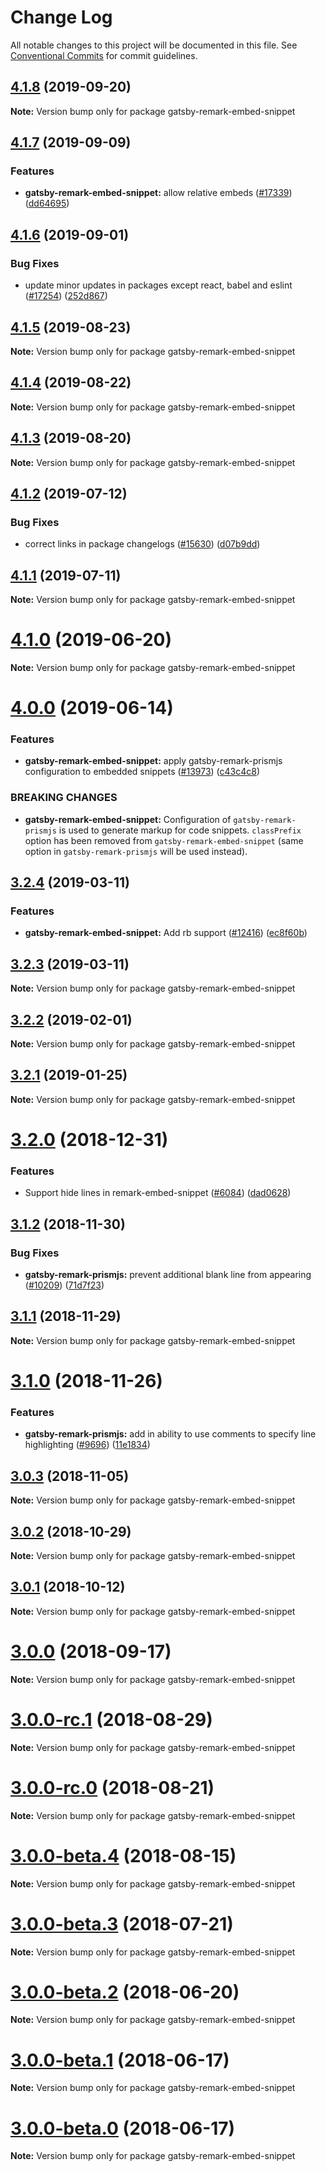 # Change Log

All notable changes to this project will be documented in this file.
See [Conventional Commits](https://conventionalcommits.org) for commit guidelines.

## [4.1.8](https://github.com/gatsbyjs/gatsby/compare/gatsby-remark-embed-snippet@4.1.7...gatsby-remark-embed-snippet@4.1.8) (2019-09-20)

**Note:** Version bump only for package gatsby-remark-embed-snippet

## [4.1.7](https://github.com/gatsbyjs/gatsby/compare/gatsby-remark-embed-snippet@4.1.6...gatsby-remark-embed-snippet@4.1.7) (2019-09-09)

### Features

- **gatsby-remark-embed-snippet:** allow relative embeds ([#17339](https://github.com/gatsbyjs/gatsby/issues/17339)) ([dd64695](https://github.com/gatsbyjs/gatsby/commit/dd64695))

## [4.1.6](https://github.com/gatsbyjs/gatsby/compare/gatsby-remark-embed-snippet@4.1.5...gatsby-remark-embed-snippet@4.1.6) (2019-09-01)

### Bug Fixes

- update minor updates in packages except react, babel and eslint ([#17254](https://github.com/gatsbyjs/gatsby/issues/17254)) ([252d867](https://github.com/gatsbyjs/gatsby/commit/252d867))

## [4.1.5](https://github.com/gatsbyjs/gatsby/compare/gatsby-remark-embed-snippet@4.1.4...gatsby-remark-embed-snippet@4.1.5) (2019-08-23)

**Note:** Version bump only for package gatsby-remark-embed-snippet

## [4.1.4](https://github.com/gatsbyjs/gatsby/compare/gatsby-remark-embed-snippet@4.1.3...gatsby-remark-embed-snippet@4.1.4) (2019-08-22)

**Note:** Version bump only for package gatsby-remark-embed-snippet

## [4.1.3](https://github.com/gatsbyjs/gatsby/compare/gatsby-remark-embed-snippet@4.1.2...gatsby-remark-embed-snippet@4.1.3) (2019-08-20)

**Note:** Version bump only for package gatsby-remark-embed-snippet

## [4.1.2](https://github.com/gatsbyjs/gatsby/compare/gatsby-remark-embed-snippet@4.1.1...gatsby-remark-embed-snippet@4.1.2) (2019-07-12)

### Bug Fixes

- correct links in package changelogs ([#15630](https://github.com/gatsbyjs/gatsby/issues/15630)) ([d07b9dd](https://github.com/gatsbyjs/gatsby/commit/d07b9dd))

## [4.1.1](https://github.com/gatsbyjs/gatsby/compare/gatsby-remark-embed-snippet@4.1.0...gatsby-remark-embed-snippet@4.1.1) (2019-07-11)

**Note:** Version bump only for package gatsby-remark-embed-snippet

# [4.1.0](https://github.com/gatsbyjs/gatsby/compare/gatsby-remark-embed-snippet@4.0.0...gatsby-remark-embed-snippet@4.1.0) (2019-06-20)

**Note:** Version bump only for package gatsby-remark-embed-snippet

# [4.0.0](https://github.com/gatsbyjs/gatsby/compare/gatsby-remark-embed-snippet@3.2.4...gatsby-remark-embed-snippet@4.0.0) (2019-06-14)

### Features

- **gatsby-remark-embed-snippet:** apply gatsby-remark-prismjs configuration to embedded snippets ([#13973](https://github.com/gatsbyjs/gatsby/issues/13973)) ([c43c4c8](https://github.com/gatsbyjs/gatsby/commit/c43c4c8))

### BREAKING CHANGES

- **gatsby-remark-embed-snippet:** Configuration of `gatsby-remark-prismjs` is used to generate markup for code snippets. `classPrefix` option has been removed from `gatsby-remark-embed-snippet` (same option in `gatsby-remark-prismjs` will be used instead).

## [3.2.4](https://github.com/gatsbyjs/gatsby/compare/gatsby-remark-embed-snippet@3.2.3...gatsby-remark-embed-snippet@3.2.4) (2019-03-11)

### Features

- **gatsby-remark-embed-snippet:** Add rb support ([#12416](https://github.com/gatsbyjs/gatsby/issues/12416)) ([ec8f60b](https://github.com/gatsbyjs/gatsby/commit/ec8f60b))

## [3.2.3](https://github.com/gatsbyjs/gatsby/compare/gatsby-remark-embed-snippet@3.2.2...gatsby-remark-embed-snippet@3.2.3) (2019-03-11)

**Note:** Version bump only for package gatsby-remark-embed-snippet

## [3.2.2](https://github.com/gatsbyjs/gatsby/compare/gatsby-remark-embed-snippet@3.2.1...gatsby-remark-embed-snippet@3.2.2) (2019-02-01)

**Note:** Version bump only for package gatsby-remark-embed-snippet

## [3.2.1](https://github.com/gatsbyjs/gatsby/compare/gatsby-remark-embed-snippet@3.2.0...gatsby-remark-embed-snippet@3.2.1) (2019-01-25)

**Note:** Version bump only for package gatsby-remark-embed-snippet

<a name="3.2.0"></a>

# [3.2.0](https://github.com/gatsbyjs/gatsby/compare/gatsby-remark-embed-snippet@3.1.2...gatsby-remark-embed-snippet@3.2.0) (2018-12-31)

### Features

- Support hide lines in remark-embed-snippet ([#6084](https://github.com/gatsbyjs/gatsby/issues/6084)) ([dad0628](https://github.com/gatsbyjs/gatsby/commit/dad0628))

<a name="3.1.2"></a>

## [3.1.2](https://github.com/gatsbyjs/gatsby/compare/gatsby-remark-embed-snippet@3.1.1...gatsby-remark-embed-snippet@3.1.2) (2018-11-30)

### Bug Fixes

- **gatsby-remark-prismjs:** prevent additional blank line from appearing ([#10209](https://github.com/gatsbyjs/gatsby/issues/10209)) ([71d7f23](https://github.com/gatsbyjs/gatsby/commit/71d7f23))

<a name="3.1.1"></a>

## [3.1.1](https://github.com/gatsbyjs/gatsby/compare/gatsby-remark-embed-snippet@3.1.0...gatsby-remark-embed-snippet@3.1.1) (2018-11-29)

**Note:** Version bump only for package gatsby-remark-embed-snippet

<a name="3.1.0"></a>

# [3.1.0](https://github.com/gatsbyjs/gatsby/compare/gatsby-remark-embed-snippet@3.0.3...gatsby-remark-embed-snippet@3.1.0) (2018-11-26)

### Features

- **gatsby-remark-prismjs:** add in ability to use comments to specify line highlighting ([#9696](https://github.com/gatsbyjs/gatsby/issues/9696)) ([11e1834](https://github.com/gatsbyjs/gatsby/commit/11e1834))

<a name="3.0.3"></a>

## [3.0.3](https://github.com/gatsbyjs/gatsby/compare/gatsby-remark-embed-snippet@3.0.2...gatsby-remark-embed-snippet@3.0.3) (2018-11-05)

**Note:** Version bump only for package gatsby-remark-embed-snippet

<a name="3.0.2"></a>

## [3.0.2](https://github.com/gatsbyjs/gatsby/compare/gatsby-remark-embed-snippet@3.0.1...gatsby-remark-embed-snippet@3.0.2) (2018-10-29)

**Note:** Version bump only for package gatsby-remark-embed-snippet

<a name="3.0.1"></a>

## [3.0.1](https://github.com/gatsbyjs/gatsby/compare/gatsby-remark-embed-snippet@3.0.0...gatsby-remark-embed-snippet@3.0.1) (2018-10-12)

**Note:** Version bump only for package gatsby-remark-embed-snippet

<a name="3.0.0"></a>

# [3.0.0](https://github.com/gatsbyjs/gatsby/compare/gatsby-remark-embed-snippet@3.0.0-rc.1...gatsby-remark-embed-snippet@3.0.0) (2018-09-17)

**Note:** Version bump only for package gatsby-remark-embed-snippet

<a name="3.0.0-rc.1"></a>

# [3.0.0-rc.1](https://github.com/gatsbyjs/gatsby/compare/gatsby-remark-embed-snippet@3.0.0-rc.0...gatsby-remark-embed-snippet@3.0.0-rc.1) (2018-08-29)

**Note:** Version bump only for package gatsby-remark-embed-snippet

<a name="3.0.0-rc.0"></a>

# [3.0.0-rc.0](https://github.com/gatsbyjs/gatsby/compare/gatsby-remark-embed-snippet@3.0.0-beta.4...gatsby-remark-embed-snippet@3.0.0-rc.0) (2018-08-21)

**Note:** Version bump only for package gatsby-remark-embed-snippet

<a name="3.0.0-beta.4"></a>

# [3.0.0-beta.4](https://github.com/gatsbyjs/gatsby/compare/gatsby-remark-embed-snippet@3.0.0-beta.3...gatsby-remark-embed-snippet@3.0.0-beta.4) (2018-08-15)

**Note:** Version bump only for package gatsby-remark-embed-snippet

<a name="3.0.0-beta.3"></a>

# [3.0.0-beta.3](https://github.com/gatsbyjs/gatsby/compare/gatsby-remark-embed-snippet@3.0.0-beta.2...gatsby-remark-embed-snippet@3.0.0-beta.3) (2018-07-21)

**Note:** Version bump only for package gatsby-remark-embed-snippet

<a name="3.0.0-beta.2"></a>

# [3.0.0-beta.2](https://github.com/gatsbyjs/gatsby/compare/gatsby-remark-embed-snippet@3.0.0-beta.1...gatsby-remark-embed-snippet@3.0.0-beta.2) (2018-06-20)

**Note:** Version bump only for package gatsby-remark-embed-snippet

<a name="3.0.0-beta.1"></a>

# [3.0.0-beta.1](https://github.com/gatsbyjs/gatsby/compare/gatsby-remark-embed-snippet@3.0.0-beta.0...gatsby-remark-embed-snippet@3.0.0-beta.1) (2018-06-17)

**Note:** Version bump only for package gatsby-remark-embed-snippet

<a name="3.0.0-beta.0"></a>

# [3.0.0-beta.0](https://github.com/gatsbyjs/gatsby/compare/gatsby-remark-embed-snippet@2.0.2...gatsby-remark-embed-snippet@3.0.0-beta.0) (2018-06-17)

**Note:** Version bump only for package gatsby-remark-embed-snippet
